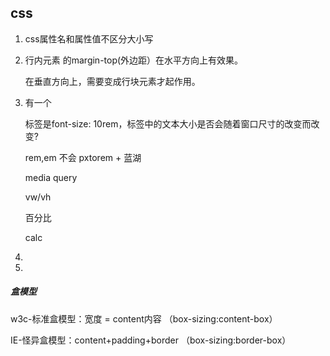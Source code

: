 ## css

1. css属性名和属性值不区分大小写

2. 行内元素 的margin-top(外边距）在水平方向上有效果。

   在垂直方向上，需要变成行块元素才起作用。

3. 有一个<P>标签是font-size: 10rem，标签中的文本大小是否会随着窗口尺寸的改变而改变?

   rem,em 不会  pxtorem + 蓝湖 

   media query

   vw/vh 

   百分比

   calc

4.  

5. 



##### 盒模型

w3c-标准盒模型：宽度 = content内容 （box-sizing:content-box）

IE-怪异盒模型：content+padding+border  （box-sizing:border-box）





